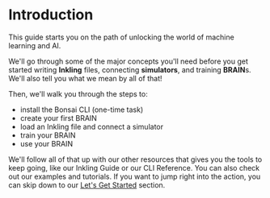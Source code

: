 # Introduction

This guide starts you on the path of unlocking the world of machine learning and AI.

We'll go through some of the major concepts you'll need before you get started writing **Inkling** files, connecting **simulators**, and training **BRAIN**s. We'll also tell you what we mean by all of that!

Then, we'll walk you through the steps to:

* install the Bonsai CLI (one-time task)
* create your first BRAIN
* load an Inkling file and connect a simulator
* train your BRAIN
* use your BRAIN

We'll follow all of that up with our other resources that gives you the tools to keep going, like our Inkling Guide or our CLI Reference. You can also check out our examples and tutorials. If you want to jump right into the action, you can skip down to our [Let's Get Started][1] section.

[1]: #let-39-s-get-started

